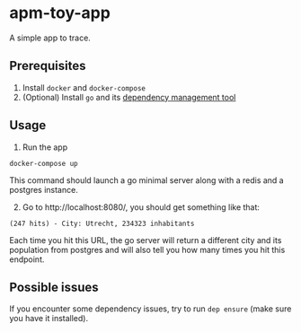 # apm-toy-app
A simple app to trace.

## Prerequisites
1. Install `docker` and `docker-compose`
2. (Optional) Install `go` and its [dependency management tool](https://github.com/golang/dep)

## Usage
1. Run the app
```
docker-compose up
```
This command should launch a go minimal server along with a redis and a postgres instance.

2. Go to http://localhost:8080/, you should get something like that:
```
(247 hits) - City: Utrecht, 234323 inhabitants
```
Each time you hit this URL, the go server will return a different city and its population from postgres and will also tell you how many times you hit this endpoint.

## Possible issues
If you encounter some dependency issues, try to run `dep ensure` (make sure you have it installed).
